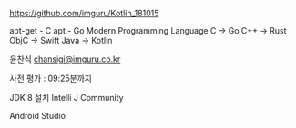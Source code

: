 https://github.com/imguru/Kotlin_181015

apt-get - C
apt     - Go
Modern Programming Language
 C        -> Go
 C++      -> Rust
 ObjC     -> Swift
 Java     -> Kotlin

윤찬식
chansigi@imguru.co.kr

사전 평가 
   : 09:25분까지

JDK 8 설치
Intelli J Community

Android Studio    